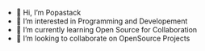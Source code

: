 - 👋 Hi, I’m Popastack
- 👀 I’m interested in Programming and Developement
- 🌱 I’m currently learning Open Source for Collaboration
- 💞️ I’m looking to collaborate on OpenSource Projects

<!---
opencontri/opencontri is a ✨ special ✨ repository because its `README.md` (this file) appears on your GitHub profile.
You can click the Preview link to take a look at your changes.
--->
